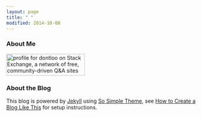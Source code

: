 ```yaml
---
layout: page
title: " "
modified: 2014-10-08
---
```

### About Me
<a href="http://stackexchange.com/users/3648370/dontloo"><img src="http://stackexchange.com/users/flair/3648370.png" width="208" height="58" alt="profile for dontloo on Stack Exchange, a network of free, community-driven Q&amp;A sites" title="profile for dontloo on Stack Exchange, a network of free, community-driven Q&amp;A sites" /></a>

### About the Blog
This blog is powered by [Jekyll](http://jekyllrb.com/) using [So Simple Theme](https://mmistakes.github.io/so-simple-theme/), see [How to Create a Blog Like This](/blog/how-to) for setup instructions.
